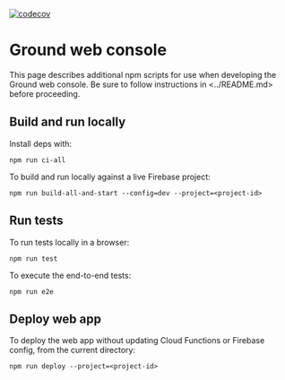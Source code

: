 [![codecov](https://codecov.io/gh/google/ground-platform/branch/master/graph/badge.svg?token=arOkyNs0m9)](https://codecov.io/gh/google/ground-platform)

# Ground web console

This page describes additional npm scripts for use when developing the Ground web console. Be sure to follow instructions in <../README.md> before proceeding.

## Build and run locally

Install deps with:

```shell
npm run ci-all
```

To build and run locally against a live Firebase project:

```shell
npm run build-all-and-start --config=dev --project=<project-id>
```

## Run tests

To run tests locally in a browser:

```shell
npm run test
```

To execute the end-to-end tests:

```shell
npm run e2e
```

## Deploy web app

To deploy the web app without updating Cloud Functions or Firebase config, from the current directory:

```shell
npm run deploy --project=<project-id>
```
